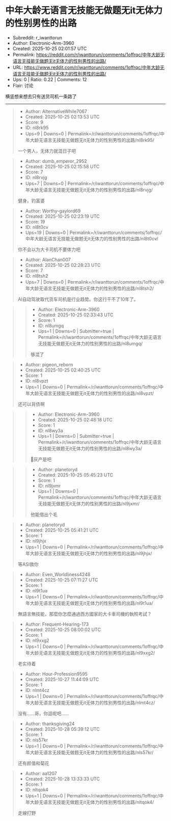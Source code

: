 # 中年大龄无语言无技能无做题无it无体力的性别男性的出路

- Subreddit: r_iwanttorun
- Author: Electronic-Arm-3960
- Created: 2025-10-25 02:01:57 UTC
- Permalink: https://reddit.com/r/iwanttorun/comments/1offrqc/中年大龄无语言无技能无做题无it无体力的性别男性的出路/
- URL: https://www.reddit.com/r/iwanttorun/comments/1offrqc/中年大龄无语言无技能无做题无it无体力的性别男性的出路/
- Ups: 0 | Ratio: 0.22 | Comments: 12
- Flair: 讨论


横竖想来想去只有送货司机一条路了


---

> - Author: AlternativeWhile7067
> - Created: 2025-10-25 02:13:53 UTC
> - Score: 9
> - ID: nl8rk95
> - Ups=9 | Downs=0 | Permalink=/r/iwanttorun/comments/1offrqc/中年大龄无语言无技能无做题无it无体力的性别男性的出路/nl8rk95/
>
> 一个男人，无体力就混日子吧

> - Author: dumb_emperor_2952
> - Created: 2025-10-25 02:15:58 UTC
> - Score: 7
> - ID: nl8rvjg
> - Ups=7 | Downs=0 | Permalink=/r/iwanttorun/comments/1offrqc/中年大龄无语言无技能无做题无it无体力的性别男性的出路/nl8rvjg/
>
> 健身，钓富婆

> - Author: Worthy-gaylord69
> - Created: 2025-10-25 02:23:19 UTC
> - Score: 19
> - ID: nl8t0cv
> - Ups=19 | Downs=0 | Permalink=/r/iwanttorun/comments/1offrqc/中年大龄无语言无技能无做题无it无体力的性别男性的出路/nl8t0cv/
>
> 你不会以为大卡司机不要体力吧

> - Author: AlanChan007
> - Created: 2025-10-25 02:28:23 UTC
> - Score: 7
> - ID: nl8tsh2
> - Ups=7 | Downs=0 | Permalink=/r/iwanttorun/comments/1offrqc/中年大龄无语言无技能无做题无it无体力的性别男性的出路/nl8tsh2/
>
> AI自动驾驶取代货车司机是行业趋势。你这行干不了10年了。

>> - Author: Electronic-Arm-3960
>> - Created: 2025-10-25 02:33:43 UTC
>> - Score: 1
>> - ID: nl8umgq
>> - Ups=1 | Downs=0 | Submitter=true | Permalink=/r/iwanttorun/comments/1offrqc/中年大龄无语言无技能无做题无it无体力的性别男性的出路/nl8umgq/
>>
>> 够混了

> - Author: pigeon_reborn
> - Created: 2025-10-25 02:40:25 UTC
> - Score: 1
> - ID: nl8vpzt
> - Ups=1 | Downs=0 | Permalink=/r/iwanttorun/comments/1offrqc/中年大龄无语言无技能无做题无it无体力的性别男性的出路/nl8vpzt/
>
> 还可以背债啊

>> - Author: Electronic-Arm-3960
>> - Created: 2025-10-25 02:48:18 UTC
>> - Score: 1
>> - ID: nl8wy3a
>> - Ups=1 | Downs=0 | Submitter=true | Permalink=/r/iwanttorun/comments/1offrqc/中年大龄无语言无技能无做题无it无体力的性别男性的出路/nl8wy3a/
>>
>> 🤨灰产是吧

>> - Author: planetoryd
>> - Created: 2025-10-25 05:45:23 UTC
>> - Score: 1
>> - ID: nl9jxmr
>> - Ups=1 | Downs=0 | Permalink=/r/iwanttorun/comments/1offrqc/中年大龄无语言无技能无做题无it无体力的性别男性的出路/nl9jxmr/
>>
>> 他能借出个毛

> - Author: planetoryd
> - Created: 2025-10-25 05:41:21 UTC
> - Score: 1
> - ID: nl9jhjx
> - Ups=1 | Downs=0 | Permalink=/r/iwanttorun/comments/1offrqc/中年大龄无语言无技能无做题无it无体力的性别男性的出路/nl9jhjx/
>
> 等ASI救你

> - Author: Even_Worldliness4248
> - Created: 2025-10-25 07:11:27 UTC
> - Score: 1
> - ID: nl9t1ua
> - Ups=1 | Downs=0 | Permalink=/r/iwanttorun/comments/1offrqc/中年大龄无语言无技能无做题无it无体力的性别男性的出路/nl9t1ua/
>
> 無語言無技能，那麼你怎麼通過西方國家的大卡車司機的執照考試？

> - Author: Frequent-Hearing-173
> - Created: 2025-10-25 08:00:02 UTC
> - Score: 1
> - ID: nl9xxg2
> - Ups=1 | Downs=0 | Permalink=/r/iwanttorun/comments/1offrqc/中年大龄无语言无技能无做题无it无体力的性别男性的出路/nl9xxg2/
>
> 老实待着

> - Author: Hour-Profession9595
> - Created: 2025-10-27 11:44:09 UTC
> - Score: 1
> - ID: nlmt4cz
> - Ups=1 | Downs=0 | Permalink=/r/iwanttorun/comments/1offrqc/中年大龄无语言无技能无做题无it无体力的性别男性的出路/nlmt4cz/
>
> 没有……哥，你逗呢吧……

> - Author: thanksgiving24
> - Created: 2025-10-28 05:39:12 UTC
> - Score: 1
> - ID: nls57kr
> - Ups=1 | Downs=0 | Permalink=/r/iwanttorun/comments/1offrqc/中年大龄无语言无技能无做题无it无体力的性别男性的出路/nls57kr/
>
> 还有颜值和菊花

> - Author: aa1207
> - Created: 2025-10-28 13:33:33 UTC
> - Score: 1
> - ID: nltqok4
> - Ups=1 | Downs=0 | Permalink=/r/iwanttorun/comments/1offrqc/中年大龄无语言无技能无做题无it无体力的性别男性的出路/nltqok4/
>
> 走線打野

